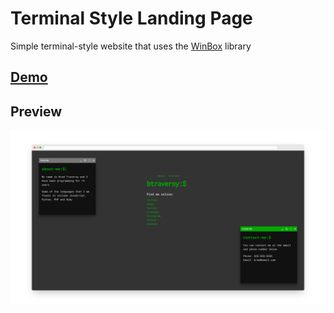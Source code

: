 # Terminal Style Landing Page

Simple terminal-style website that uses the [WinBox](https://github.com/nextapps-de/winbox) library

## [Demo](https://upbeat-allen-ed0aef.netlify.app/)


## Preview
![Preview](./img/preview.png)